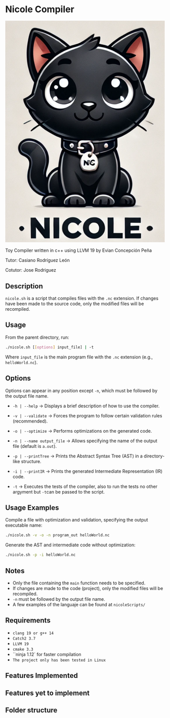 # Nicole Compiler

![mascot](images/image.png)

Toy Compiler written in c++ using LLVM 19 by Evian Concepción Peña

Tutor: Casiano Rodríguez León

Cotutor: Jose Rodriguez

## Description
`nicole.sh` is a script that compiles files with the `.nc` extension. If changes have been made to the source code, only the modified files will be recompiled.

## Usage
From the parent directory, run:
```sh
./nicole.sh [[options] input_file] | -t
```
Where `input_file` is the main program file with the `.nc` extension (e.g., `helloWorld.nc`).

## Options
Options can appear in any position except `-n`, which must be followed by the output file name.

- `-h | --help` → Displays a brief description of how to use the compiler.
- `-v | --validate` → Forces the program to follow certain validation rules (recommended).
- `-o | --optimize` → Performs optimizations on the generated code.
- `-n | --name output_file` → Allows specifying the name of the output file (default is `a.out`).
- `-p | --printTree` → Prints the Abstract Syntax Tree (AST) in a directory-like structure.
- `-i | --printIR` → Prints the generated Intermediate Representation (IR) code.

- `-t` → Executes the tests of the compiler, also to run the tests no other argyment but `-t`can be passed to the script.

## Usage Examples
Compile a file with optimization and validation, specifying the output executable name:
```sh
./nicole.sh -v -o -n program_out helloWorld.nc
```

Generate the AST and intermediate code without optimization:
```sh
./nicole.sh -p -i helloWorld.nc
```

## Notes
- Only the file containing the `main` function needs to be specified.
- If changes are made to the code (project), only the modified files will be recompiled.
- `-n` must be followed by the output file name.
- A few examples of the languaje can be found at `nicoleScripts/`

## Requirements
- `clang 19 or g++ 14`
- `Catch2 3.7`
- `LLVM 19`
- `cmake 3.3`
- ``ninja 1.12` for faster compilation
- `The project only has been tested in Linux`

## Features Implemented

## Features yet to implement

## Folder structure